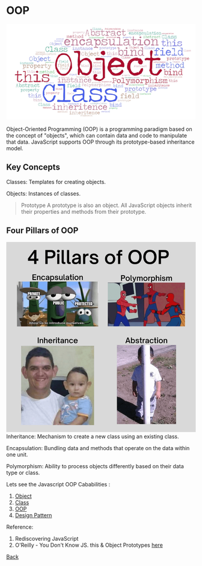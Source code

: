 # OOP #
![Alt Text](asset/oop2.png)

Object-Oriented Programming (OOP) is a programming paradigm based on the concept of "objects", which can contain data and code to manipulate that data. JavaScript supports OOP through its prototype-based inheritance model.

## Key Concepts ##
Classes: Templates for creating objects.

Objects: Instances of classes.
>Prototype A prototype is also an object. All JavaScript objects inherit their properties and methods from their prototype.

## Four Pillars of OOP ##

![Alt Text](asset/oop.png)
Inheritance: Mechanism to create a new class using an existing class.

Encapsulation: Bundling data and methods that operate on the data within one unit.

Polymorphism: Ability to process objects differently based on their data type or class.



Lets see the Javascript OOP Cababilities :

1. [Object](https://github.com/parane/web-development/tree/javascript/oop/script/Object.md)
2. [Class](https://github.com/parane/web-development/tree/javascript/oop/script/class.md)
3. [OOP](https://github.com/parane/web-development/tree/javascript/oop/script/OOP.md)
4. [Design Pattern](https://github.com/parane/web-development/tree/javascript/oop/script/design_pattern.md)


Reference: 
1. Rediscovering JavaScript
2. O'Reilly - You Don't Know JS. this & Object Prototypes [here](https://github.com/gauravmehla/Javascript-bookshelf)

[Back](https://github.com/parane/web-development/tree/javascript?tab=readme-ov-file#table-of-content)

